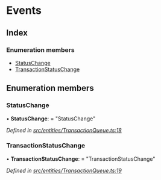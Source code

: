 # Events

## Index

### Enumeration members

* [StatusChange]()
* [TransactionStatusChange]()

## Enumeration members

### StatusChange

• **StatusChange**: = "StatusChange"

_Defined in_ [_src/entities/TransactionQueue.ts:18_](https://github.com/PolymathNetwork/polymath-sdk/blob/550676f/src/entities/TransactionQueue.ts#L18)

### TransactionStatusChange

• **TransactionStatusChange**: = "TransactionStatusChange"

_Defined in_ [_src/entities/TransactionQueue.ts:19_](https://github.com/PolymathNetwork/polymath-sdk/blob/550676f/src/entities/TransactionQueue.ts#L19)

